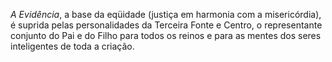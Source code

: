 *A Evidência*, a base da eqüidade (justiça em harmonia com a misericórdia), é suprida pelas personalidades da Terceira Fonte e Centro, o representante conjunto do Pai e do Filho para todos os reinos e para as mentes dos seres inteligentes de toda a criação.